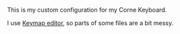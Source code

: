This is my custom configuration for my Corne Keyboard.

I use [Keymap editor]([url](https://nickcoutsos.github.io/keymap-editor/)), so parts of some files are a bit messy.
